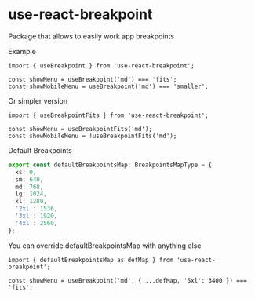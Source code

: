 # use-react-breakpoint

Package that allows to easily work app breakpoints

Example

```tsx
import { useBreakpoint } from 'use-react-breakpoint';

const showMenu = useBreakpoint('md') === 'fits';
const showMobileMenu = useBreakpoint('md') === 'smaller';
```

Or simpler version

```tsx
import { useBreakpointFits } from 'use-react-breakpoint';

const showMenu = useBreakpointFits('md');
const showMobileMenu = !useBreakpointFits('md');
```

Default Breakpoints

```ts
export const defaultBreakpointsMap: BreakpointsMapType = {
  xs: 0,
  sm: 640,
  md: 768,
  lg: 1024,
  xl: 1280,
  '2xl': 1536,
  '3xl': 1920,
  '4xl': 2560,
};
```

You can override defaultBreakpointsMap with anything else

```tsx
import { defaultBreakpointsMap as defMap } from 'use-react-breakpoint';

const showMenu = useBreakpoint('md', { ...defMap, '5xl': 3400 }) === 'fits';
```
